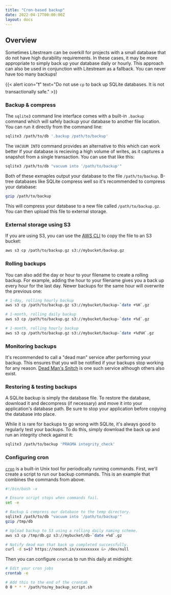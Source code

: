 ```yaml
---
title: "Cron-based backup"
date: 2022-04-17T00:00:00Z
layout: docs
---
```


## Overview

Sometimes Litestream can be overkill for projects with a small database that do
not have high durability requirements. In these cases, it may be more
appropriate to simply back up your database daily or hourly. This approach can
also be used in conjunction with Litestream as a fallback. You can never have
too many backups!

{{< alert icon="❗️" text="Do not use `cp` to back up SQLite databases. It is not transactionally safe." >}}

### Backup & compress

The `sqlite3` command line interface comes with a built-in `.backup` command
which will safely backup your database to another file location. You can run
it directly from the command line:

```sh
sqlite3 /path/to/db '.backup /path/to/backup'
```

The `VACUUM INTO` command provides an alternative to this which can work better
if your database is recieving a high volume of writes, as it captures a snapshot
from a single transaction. You can use that like this:

```sh
sqlite3 /path/to/db "vacuum into '/path/to/backup'"
```

Both of these exmaples output your database to the file `/path/to/backup`. B-tree
databases like SQLite compress well so it's recommended to compress your database:

```sh
gzip /path/to/backup
```

This will compress your database to a new file called `/path/to/backup.gz`. You
can then upload this file to external storage.


### External storage using S3

If you are using S3, you can use the [AWS CLI](https://aws.amazon.com/cli/) to
copy the file to an S3 bucket:

```sh
aws s3 cp /path/to/backup.gz s3://mybucket/backup.gz
```

### Rolling backups

You can also add the day or hour to your filename to create a rolling backup.
For example, adding the hour to your filename gives you a back up every hour
for the last day. Newer backups for the same hour will overwrite the previous
one:

```sh
# 1-day, rolling hourly backup
aws s3 cp /path/to/backup.gz s3://mybucket/backup-`date +%H`.gz

# 1-month, rolling daily backup
aws s3 cp /path/to/backup.gz s3://mybucket/backup-`date +%d`.gz

# 1-month, rolling hourly backup
aws s3 cp /path/to/backup.gz s3://mybucket/backup-`date +%d%H`.gz
```

### Monitoring backups

It's recommended to call a "dead man" service after performing your backup. This
ensures that you will be notified if your backups stop working for any reason.
[Dead Man's Snitch](https://deadmanssnitch.com/) is one such service although
others also exist.


### Restoring & testing backups

A SQLite backup is simply the database file. To restore the database, download
it and decompress (if necessary) and move it into your application's database
path. Be sure to stop your application before copying the database into place.

While it is rare for backups to go wrong with SQLite, it's always good to
regularly test your backups. To do this, simply download the back up and run
an integrity check against it:

```sh
sqlite3 /path/to/backup 'PRAGMA integrity_check'
```


### Configuring cron

[`cron`](https://man7.org/linux/man-pages/man5/crontab.5.html) is a built-in
Unix tool for periodically running commands. First, we'll create a script to
run our backup commands. This is an example that combines the commands from
above.

```sh
#!/bin/bash -x

# Ensure script stops when commands fail.
set -e

# Backup & compress our database to the temp directory.
sqlite3 /path/to/db "vacuum into '/path/to/backup'"
gzip /tmp/db

# Upload backup to S3 using a rolling daily naming scheme.
aws s3 cp /tmp/db.gz s3://mybucket/db-`date +%d`.gz

# Notify dead man that back up completed successfully.
curl -d s=$? https://nosnch.in/xxxxxxxxxx &> /dev/null
```

Then you can configure `crontab` to run this daily at midnight:

```sh
# Edit your cron jobs
crontab -e

# Add this to the end of the crontab
0 0 * * * /path/to/my_backup_script.sh
```

